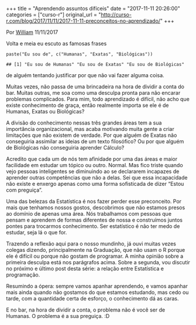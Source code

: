 +++
title = "Aprendendo assuntos difíceis"
date = "2017-11-11 20:26:00"
categories = ["curso-r"]
original_url = "http://curso-r.com/blog/2017/11/11/2017-11-11-preconceitos-no-aprendizado/"
+++

<p class="text-muted text-uppercase mb-small text-right">
Por <a href="http://curso-r.com/author/william">William</a> 11/11/2017
</p>
<p>
Volta e meia eu escuto as famosas frases
</p>
<pre class="r"><code>paste(&quot;Eu sou de&quot;, c(&quot;Humanas&quot;, &quot;Exatas&quot;, &quot;Biol&#xF3;gicas&quot;))</code></pre>
<pre><code>## [1] &quot;Eu sou de Humanas&quot; &quot;Eu sou de Exatas&quot; &quot;Eu sou de Biol&#xF3;gicas&quot;</code></pre>
<p>
de alguém tentando justificar por que não vai fazer alguma coisa.
</p>
<p>
Muitas vezes, não passa de uma brincadeira na hora de dividir a conta do
bar. Muitas outras, me soa como uma desculpa pronta para não encarar
problemas complicados. Para mim, todo aprendizado é difícil, não acho
que existe conhecimento de graça, então realmente importa se ele é de
Humanas, Exatas ou Biológicas?
</p>
<p>
A divisão do conhecimento nessas três grandes áreas tem a sua
importância organizacional, mas acaba motivando muita gente a criar
limitações que não existem de verdade. Por que alguém de Exatas não
conseguiria assimilar as ideias de um texto filosófico? Ou por que
alguém de Biológicas não conseguiria aprender Cálculo?
</p>
<p>
Acredito que cada um de nós tem afinidade por uma das áreas e maior
facilidade em estudar um tópico ou outro. Normal. Mas fico triste quando
vejo pessoas inteligentes se diminuindo ao se declararem incapazes de
aprender outras competências que não a delas. Sei que essa incapacidade
não existe e enxergo apenas como uma forma sofisticada de dizer “Estou
com preguiça”.
</p>
<p>
Uma das belezas da Estatística é nos fazer perder esse preconceito. Por
mais que tenhamos nossos gostos, descobrimos que não estamos presos ao
domínio de apenas uma área. Nós trabalhamos com pessoas que pensam e
aprendem de formas diferentes de nossa e construímos juntos pontes para
trocarmos conhecimento. Ser estatístico é não ter medo de estudar, seja
lá o que for.
</p>
<p>
Trazendo a reflexão aqui para o nosso mundinho, já ouvi muitas vezes
colegas dizendo, principalmente na Graduação, que não usam o R porque
ele é difícil ou porque não gostam de programar. A minha opinião sobre a
primeira desculpa está nos parágrafos acima. Sobre a segunda, vou
discutir no próximo e último post desta série: a relação entre
Estatística e programação.
</p>
<p>
Resumindo a ópera: sempre vamos apanhar aprendendo, e vamos apanhar mais
ainda quando não gostamos do que estamos estudando, mas cedo ou tarde,
com a quantidade certa de esforço, o conhecimento dá as caras.
</p>
<p>
E no bar, na hora de dividir a conta, o problema não é você ser de
Humanas. O problema é a sua preguiça. :D
</p>

